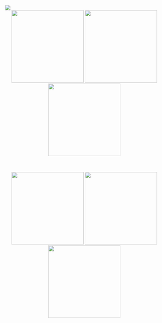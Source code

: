 <!DOCTYPE html>
<html lang="en">

<head>
    <meta charset="UTF-8">
    <meta name="viewport" content="width=device-width, initial-scale=1.0">
   
</head>

<body>
    <img src="https://i.ibb.co/qjn1rPz/asratul-hasan-nahid.png" />
    <div align="center">
    <a href="https://www.facebook.com/ProDeveloperBD2" target="_blank"> <img  width="230" src="https://i.ibb.co/WV83jG9/facebook.png" /></a>
        <img  width="230" src="https://i.ibb.co/Rg45ZrP/dribbble.png" />
        <img  width="230" src="https://i.ibb.co/rQZfq6d/twitter.png" />
    </div>
    <br/>
    <br/>
    <br/>
    <div align="center">
        <img  width="230" src="https://i.ibb.co/YPFHN6S/instagram.png" />
        <img  width="230" src="https://i.ibb.co/g6J3xz4/linkedin.png" />
        <img  width="230" src="https://i.ibb.co/LgtL93g/youtube.png" />
    </div>
    
</body>

</html>
